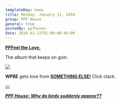 ```yaml
---
templateKey: news
title: Monday, January 11, 2010
group: PPF House
general: true
postedBy: ppfhouse
date: 2010-01-12T01:00:00-05:00
---
```

[**PPFeel the Love,**](http://wpbe.bandcamp.com)

The album that keeps on goin.

[![](http://bandcamp.com/files/24/77/2477539651-1.jpg)](http://wpbe.bandcamp.com)

**WPBE** gets love from **[SOMETHING ELSE!](<http://www.somethingelsereviews.com/2010/01/year-end-odds-and-ends-jazz-vol-3.html >)** Click clack.

[***:::*** ](http://wpbe.bandcamp.com)

[***PPF House: Why do birds suddenly appear??***](http://wpbe.bandcamp.com)